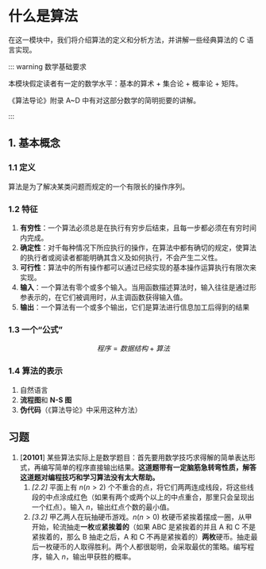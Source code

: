 # 什么是算法

在这一模块中，我们将介绍算法的定义和分析方法，并讲解一些经典算法的 C 语言实现。

::: warning 数学基础要求

本模块假定读者有一定的数学水平：基本的算术 + 集合论 + 概率论 + 矩阵。

《算法导论》附录 A~D 中有对这部分数学的简明扼要的讲解。

:::

## 1. 基本概念

### 1.1 定义

算法是为了解决某类问题而规定的一个有限长的操作序列。

### 1.2 特征

1. **有穷性**：一个算法必须总是在执行有穷步后结束，且每一步都必须在有穷时间内完成。
2. **确定性**：对千每种情况下所应执行的操作，在算法中都有确切的规定，使算法的执行者或阅读者都能明确其含义及如何执行，不会产生二义性。
3. **可行性**：算法中的所有操作都可以通过已经实现的基本操作运算执行有限次来实现。
4. **输入**：一个算法有零个或多个输入。当用函数描述算法时，输入往往是通过形参表示的，在它们被调用时，从主调函数获得输入值。
5. **输出**：一个算法有一个或多个输出，它们是算法进行信息加工后得到的结果

### 1.3 一个“公式”

$$程序=数据结构 + 算法$$

### 1.4 算法的表示

1. 自然语言
2. **流程图**和 **N-S 图**
3. **伪代码**（《算法导论》中采用这种方法）

## 习题

1. [**20101**] 某些算法实际上是数学题目：首先要用数学技巧求得解的简单表达形式，再编写简单的程序直接输出结果。**这道题带有一定脑筋急转弯性质，解答这道题对编程技巧和学习算法没有太大帮助。**
   1. _[2.2]_ 平面上有 $n(n>2)$ 个不重合的点，将它们两两连成线段，将这些线段的中点涂成红色（如果有两个或两个以上的中点重合，那里只会呈现出一个红点）。输入 $n$，输出红点个数的最小值。
   2. _[3.2]_ 甲乙两人在玩抽硬币游戏。$n(n>0)$ 枚硬币紧挨着摆成一圈，从甲开始，轮流抽走**一枚**或**紧挨着的**（如果 ABC 是紧挨着的并且 A 和 C 不是紧挨着的，那么 B 抽走之后，A 和 C 不再是紧挨着的）**两枚**硬币。抽走最后一枚硬币的人取得胜利。两个人都很聪明，会采取最优的策略。编写程序，输入 $n$，输出甲获胜的概率。
